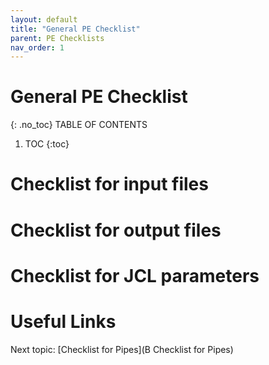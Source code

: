 ```yaml
---
layout: default
title: "General PE Checklist"
parent: PE Checklists
nav_order: 1
---
```


# General PE Checklist
{: .no_toc}
TABLE OF CONTENTS 
1. TOC
{:toc}  


# Checklist for input files 



# Checklist for output files


# Checklist for JCL parameters



# Useful Links
Next topic: [Checklist for Pipes](B Checklist for Pipes)  

